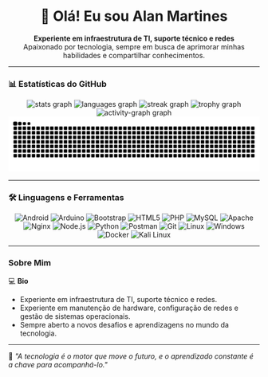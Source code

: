 <h1 align="center">👋 Olá! Eu sou Alan Martines</h1>

<p align="center">
  <b>Experiente em infraestrutura de TI, suporte técnico e redes</b><br>
  Apaixonado por tecnologia, sempre em busca de aprimorar minhas habilidades e compartilhar conhecimentos.
</p>

---

### 📊 Estatísticas do GitHub

<div align="center">
  <img src="https://github-readme-stats.vercel.app/api?username=AlanMartines&hide_title=false&hide_rank=false&show_icons=true&include_all_commits=true&count_private=true&disable_animations=false&theme=vue-dark&locale=pt-br&hide_border=false&order=1" height="150" alt="stats graph"  />
  <img src="https://github-readme-stats.vercel.app/api/top-langs?username=AlanMartines&locale=pt-br&hide_title=false&layout=compact&card_width=320&langs_count=5&theme=vue-dark&hide_border=false&order=2" height="150" alt="languages graph"  />
  <img src="https://streak-stats.demolab.com?user=AlanMartines&locale=pt-br&mode=daily&theme=vue-dark&hide_border=false&border_radius=5&order=3" height="150" alt="streak graph"  />
  <img src="https://github-profile-trophy.vercel.app?username=AlanMartines&theme=gitdimmed&column=-1&row=1&margin-w=8&margin-h=8&no-bg=false&no-frame=false&order=4" height="150" alt="trophy graph"  />
  <img src="https://github-readme-activity-graph.vercel.app/graph?username=AlanMartines&radius=16&theme=vue&area=true&order=5&hide_border=false&hide_title=false" height="250" alt="activity-graph graph"  />
</div>

<div align="center">
  <img src="https://raw.githubusercontent.com/AlanMartines/AlanMartines/output/snake.svg" alt="Snake animation" />
</div>

---

### 🛠️ Linguagens e Ferramentas

<div align="center">
  <img src="https://cdn.jsdelivr.net/gh/devicons/devicon/icons/android/android-original.svg" height="40" alt="Android" />
  <img src="https://cdn.jsdelivr.net/gh/devicons/devicon/icons/arduino/arduino-original.svg" height="40" alt="Arduino" />
  <img src="https://cdn.jsdelivr.net/gh/devicons/devicon/icons/bootstrap/bootstrap-original.svg" height="40" alt="Bootstrap" />
  <img src="https://cdn.jsdelivr.net/gh/devicons/devicon/icons/html5/html5-original.svg" height="40" alt="HTML5" />
  <img src="https://cdn.jsdelivr.net/gh/devicons/devicon/icons/php/php-original.svg" height="40" alt="PHP" />
  <img src="https://cdn.jsdelivr.net/gh/devicons/devicon/icons/mysql/mysql-original.svg" height="40" alt="MySQL" />
  <img src="https://cdn.simpleicons.org/apache/D22128" height="40" alt="Apache" />
  <img src="https://cdn.jsdelivr.net/gh/devicons/devicon/icons/nginx/nginx-original.svg" height="40" alt="Nginx" />
  <img src="https://cdn.jsdelivr.net/gh/devicons/devicon/icons/nodejs/nodejs-original.svg" height="40" alt="Node.js" />
  <img src="https://cdn.jsdelivr.net/gh/devicons/devicon/icons/python/python-original.svg" height="40" alt="Python" />
  <img src="https://cdn.simpleicons.org/postman/FF6C37" height="40" alt="Postman" />
  <img src="https://cdn.simpleicons.org/git/F05032" height="40" alt="Git" />
  <img src="https://github.com/marwin1991/profile-technology-icons/assets/76662862/2481dc48-be6b-4ebb-9e8c-3b957efe69fa" height="40" alt="Linux" />
  <img src="https://user-images.githubusercontent.com/25181517/186884150-05e9ff6d-340e-4802-9533-2c3f02363ee3.png" height="40" alt="Windows" />
  <img src="https://cdn.simpleicons.org/docker/2496ED" height="40" alt="Docker" />
  <img src="https://github.com/user-attachments/assets/4cf282d2-b46f-43b7-aab6-19604cc5a683" height="40" alt="Kali Linux" />
</div>

---

### Sobre Mim

💻 **Bio**  
- Experiente em infraestrutura de TI, suporte técnico e redes.  
- Experiente em manutenção de hardware, configuração de redes e gestão de sistemas operacionais.  
- Sempre aberto a novos desafios e aprendizagens no mundo da tecnologia.

---

🌟 _"A tecnologia é o motor que move o futuro, e o aprendizado constante é a chave para acompanhá-lo."_  
